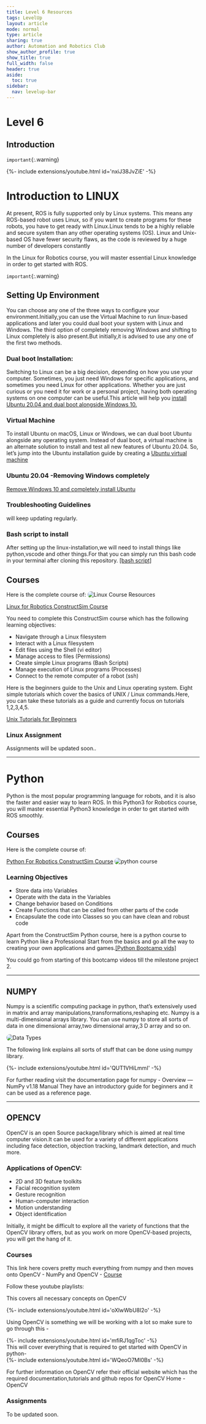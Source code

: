 ```yaml
---
title: Level 6 Resources
tags: LevelUp
layout: article
mode: normal
type: article
sharing: true
author: Automation and Robotics Club
show_author_profile: true
show_title: true
full_width: false
header: true
aside:
  toc: true
sidebar:
  nav: levelup-bar
---
```


<style>
  img {
  border-radius: 8px;
}
</style>


# Level 6

## Introduction

`important`{:.warning}
<div>{%- include extensions/youtube.html id='nxiJ38JvZiE' -%}</div>


# Introduction to LINUX

At present, ROS is fully supported only by Linux systems. This means any ROS-based robot uses Linux, so if you want to create programs for these robots, you have to get ready with Linux.Linux tends to be a highly reliable and secure system than any other operating systems (OS). Linux and Unix-based OS have fewer security flaws, as the code is reviewed by a huge number of developers constantly

In the Linux for Robotics course, you will master essential Linux knowledge in order to get started with ROS.

`important`{:.warning}
## Setting Up Environment
You can choose any one of the three ways to configure your environment.Initially,you can use the Virtual Machine to run linux-based applications and later you could dual boot your system with Linux and Windows.
The third option of completely removing Windows and shifting to Linux completely is also present.But initially,it is advised to use any one of the first two methods. 

<!-- https://csabitsh.wordpress.com/linux-installation/ -->
### Dual boot Installation:
Switching to Linux can be a big decision, depending on how you use your computer. Sometimes, you just need Windows for specific applications, and sometimes you need Linux for other applications. Whether you are just curious or you need it for work or a personal project, having both operating systems on one computer can be useful.This article will help you [install Ubuntu 20.04 and dual boot alongside Windows 10.](https://medium.com/linuxforeveryone/how-to-install-ubuntu-20-04-and-dual-boot-alongside-windows-10-323a85271a73)

### Virtual Machine
To install Ubuntu on macOS, Linux or Windows, we can dual boot Ubuntu alongside any operating system. Instead of dual boot, a virtual machine is an alternate solution to install and test all new features of Ubuntu 20.04. So, let’s jump into the Ubuntu installation guide by creating a [Ubuntu virtual machine](https://fossbytes.com/how-to-install-ubuntu-20-04-lts-virtualbox-windows-mac-linux/)

### Ubuntu 20.04 -Removing Windows completely
[Remove Windows 10 and completely install Ubuntu](https://askubuntu.com/questions/704970/how-to-remove-windows-10-os-completely-install-ubuntu)



### Troubleshooting Guidelines
will keep updating regularly.

### Bash script to install
After setting up the linux-installation,we will need to install things like python,vscode and other things.For that you can simply run this bash code in your terminal after cloning this repository.
[[bash script]](https://drive.google.com/file/d/11oqhEBpsZzGvKTNuk04gMUGYHiLP_SNa/view?usp=sharing)

## Courses

Here is the complete course of:
<img src="{{site.baseurl}}/assets/images/resources/Level 6/linuxposter.jpg" alt="Linux Course Resources" width=auto height=auto>

[Linux for Robotics ConstructSim Course](https://www.theconstructsim.com/robotigniteacademy_learnros/ros-courses-library/linux-for-robotics/)

You need to complete this ConstructSim course which has the following learning objectives:

- Navigate through a Linux filesystem
- Interact with a Linux filesystem
- Edit files using the Shell (vi editor)
- Manage access to files (Permissions)
- Create simple Linux programs (Bash Scripts)
- Manage execution of Linux programs (Processes)
- Connect to the remote computer of a robot (ssh)

Here is the beginners guide to the Unix and Linux operating system. Eight simple tutorials which cover the basics of UNIX / Linux commands.Here, you can take these tutorials as a guide and currently focus on tutorials 1,2,3,4,5.

[Unix Tutorials for Beginners](http://www.ee.surrey.ac.uk/Teaching/Unix/)

### Linux Assignment
Assignments will be updated soon..

<!-- ## Folder_Maze

Use the linux commands that you learnt to navigate the folder maze,copy the text files with animals to the animal folder and end your quest by finding the treasure.txt file.. -->


---
# Python

Python is the most popular programming language for robots, and it is also the faster and easier way to learn ROS. In this Python3 for Robotics course, you will master essential Python3 knowledge in order to get started with ROS smoothly.

## Courses
Here is the complete course of:

[Python For Robotics ConstructSim Course](https://www.theconstructsim.com/robotigniteacademy_learnros/ros-courses-library/python-robotics/)
<img src="{{site.baseurl}}/assets/images/resources/Level 6/pyposter.jpg" alt="python course" width=auto height=auto>

### Learning Objectives

- Store data into Variables
- Operate with the data in the Variables
- Change behavior based on Conditions
- Create Functions that can be called from other parts of the code
- Encapsulate the code into Classes so you can have clean and robust code

Apart from the ConstructSim Python course, here is a python course to learn Python like a Professional Start from the basics and go all the way to creating your own applications and games.[[Python Bootcamp vids]](https://drive.google.com/drive/u/2/folders/1J7KpUG8WbaANM9-W1fadm49kIf2bIYRn)

You could go from starting of this bootcamp videos till the milestone project 2.

<!-- # Python Assignment -->

<!-- ## Fill in the blanks: -->

---
## NUMPY

Numpy is a scientific computing package in python, that’s extensively used in matrix and array manipulations,transformations,reshaping etc.
Numpy is a multi-dimensional arrays library.
You can use numpy to store all sorts of data in one dimensional array,two dimensional array,3 D array and so on.

<img src="{{site.baseurl}}/assets/images/resources/Level 6/numpy.png" alt="Data Types" width=auto height=auto>

The following link explains all sorts of stuff that can be done using numpy library.
<div>{%- include extensions/youtube.html id='QUT1VHiLmmI' -%}</div>


For further reading visit the documentation page for numpy - Overview — NumPy v1.18 Manual
They have an introductory guide for beginners and it can be used as a reference page.

* * *

## OPENCV

OpenCV is an open Source package/library which is aimed at real time computer vision.It can be used for a variety of different applications including face detection, objection tracking, landmark detection, and much more.

### Applications of OpenCV:

- 2D and 3D feature toolkits
- Facial recognition system
- Gesture recognition
- Human-computer interaction
- Motion understanding
- Object identification

Initially, it might be difficult to explore all the variety of functions that the OpenCV library offers, but as you work on more OpenCV-based projects, you will get the hang of it.
### Courses
This link here covers pretty much everything from numpy and then moves onto OpenCV - NumPy and OpenCV - [Course](https://drive.google.com/drive/u/2/folders/1RoKQi9gbyaDWq-92uu-UGk3k7v6Tenj3)

Follow these youtube playlists:

This covers all necessary concepts on OpenCV 


<div>{%- include extensions/youtube.html id='oXlwWbU8l2o' -%}</div>

Using OpenCV is something we will be working with a lot so make sure to go through this - 
<div>{%- include extensions/youtube.html id='mfiRJ1qgToc' -%}</div>
This will cover everything that is required to get started with OpenCV in python-
<div>{%- include extensions/youtube.html id='WQeoO7MI0Bs' -%}</div>

For further information on OpenCV refer their official website which has the required documentation,tutorials and github repos for OpenCV Home - OpenCV

### Assignments 
To be updated soon.

